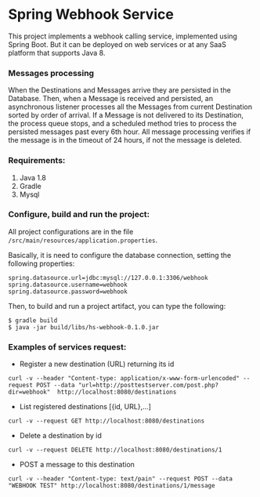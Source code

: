# Spring Webhook Service

This project implements a webhook calling service, implemented using Spring Boot. But it can be deployed on web services or at any SaaS platform that supports Java 8.

### Messages processing 

When the Destinations and Messages arrive they are persisted in the Database. Then, when a Message is received and persisted, an asynchronous listener processes all the Messages from current Destination sorted by order of arrival. If a Message is not delivered to its Destination, the process queue stops, and a scheduled method tries to process the persisted messages past every 6th hour. All message processing verifies if the message is in the timeout of 24 hours, if not the message is deleted.  

### Requirements:

1. Java 1.8
2. Gradle 
3. Mysql


### Configure, build and run the project:

All project configurations are in the file `/src/main/resources/application.properties`.

Basically, it is need to configure the database connection, setting the following properties:
```
spring.datasource.url=jdbc:mysql://127.0.0.1:3306/webhook
spring.datasource.username=webhook
spring.datasource.password=webhook
```

Then, to build and run a project artifact, you can type the following: 

```
$ gradle build
$ java -jar build/libs/hs-webhook-0.1.0.jar
```

### Examples of services request:

- Register a new destination (URL) returning its id


`curl -v --header "Content-type: application/x-www-form-urlencoded" --request POST --data "url=http://posttestserver.com/post.php?dir=webhook"  http://localhost:8080/destinations`


- List registered destinations [{id, URL},...]

`curl -v --request GET http://localhost:8080/destinations`


- Delete a destination by id

`curl -v --request DELETE http://localhost:8080/destinations/1`


- POST a message to this destination

`curl -v --header "Content-type: text/pain" --request POST --data "WEBHOOK TEST" http://localhost:8080/destinations/1/message` 

